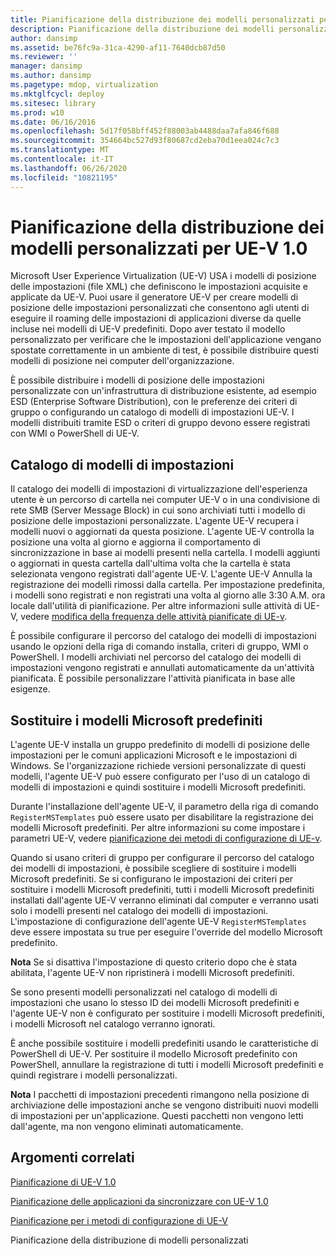 ```yaml
---
title: Pianificazione della distribuzione dei modelli personalizzati per UE-V 1.0
description: Pianificazione della distribuzione dei modelli personalizzati per UE-V 1.0
author: dansimp
ms.assetid: be76fc9a-31ca-4290-af11-7640dcb87d50
ms.reviewer: ''
manager: dansimp
ms.author: dansimp
ms.pagetype: mdop, virtualization
ms.mktglfcycl: deploy
ms.sitesec: library
ms.prod: w10
ms.date: 06/16/2016
ms.openlocfilehash: 5d17f058bff452f88003ab4488daa7afa846f688
ms.sourcegitcommit: 354664bc527d93f80687cd2eba70d1eea024c7c3
ms.translationtype: MT
ms.contentlocale: it-IT
ms.lasthandoff: 06/26/2020
ms.locfileid: "10821195"
---
```

# Pianificazione della distribuzione dei modelli personalizzati per UE-V 1.0


Microsoft User Experience Virtualization (UE-V) USA i modelli di posizione delle impostazioni (file XML) che definiscono le impostazioni acquisite e applicate da UE-V. Puoi usare il generatore UE-V per creare modelli di posizione delle impostazioni personalizzati che consentono agli utenti di eseguire il roaming delle impostazioni di applicazioni diverse da quelle incluse nei modelli di UE-V predefiniti. Dopo aver testato il modello personalizzato per verificare che le impostazioni dell'applicazione vengano spostate correttamente in un ambiente di test, è possibile distribuire questi modelli di posizione nei computer dell'organizzazione.

È possibile distribuire i modelli di posizione delle impostazioni personalizzate con un'infrastruttura di distribuzione esistente, ad esempio ESD (Enterprise Software Distribution), con le preferenze dei criteri di gruppo o configurando un catalogo di modelli di impostazioni UE-V. I modelli distribuiti tramite ESD o criteri di gruppo devono essere registrati con WMI o PowerShell di UE-V.

## Catalogo di modelli di impostazioni


Il catalogo dei modelli di impostazioni di virtualizzazione dell'esperienza utente è un percorso di cartella nei computer UE-V o in una condivisione di rete SMB (Server Message Block) in cui sono archiviati tutti i modello di posizione delle impostazioni personalizzate. L'agente UE-V recupera i modelli nuovi o aggiornati da questa posizione. L'agente UE-V controlla la posizione una volta al giorno e aggiorna il comportamento di sincronizzazione in base ai modelli presenti nella cartella. I modelli aggiunti o aggiornati in questa cartella dall'ultima volta che la cartella è stata selezionata vengono registrati dall'agente UE-V. L'agente UE-V Annulla la registrazione dei modelli rimossi dalla cartella. Per impostazione predefinita, i modelli sono registrati e non registrati una volta al giorno alle 3:30 A.M. ora locale dall'utilità di pianificazione. Per altre informazioni sulle attività di UE-V, vedere [modifica della frequenza delle attività pianificate di UE-v](changing-the-frequency-of-ue-v-scheduled-tasks.md).

È possibile configurare il percorso del catalogo dei modelli di impostazioni usando le opzioni della riga di comando installa, criteri di gruppo, WMI o PowerShell. I modelli archiviati nel percorso del catalogo dei modelli di impostazioni vengono registrati e annullati automaticamente da un'attività pianificata. È possibile personalizzare l'attività pianificata in base alle esigenze.

## Sostituire i modelli Microsoft predefiniti


L'agente UE-V installa un gruppo predefinito di modelli di posizione delle impostazioni per le comuni applicazioni Microsoft e le impostazioni di Windows. Se l'organizzazione richiede versioni personalizzate di questi modelli, l'agente UE-V può essere configurato per l'uso di un catalogo di modelli di impostazioni e quindi sostituire i modelli Microsoft predefiniti.

Durante l'installazione dell'agente UE-V, il parametro della riga di comando `RegisterMSTemplates` può essere usato per disabilitare la registrazione dei modelli Microsoft predefiniti. Per altre informazioni su come impostare i parametri UE-V, vedere [pianificazione dei metodi di configurazione di UE-v](planning-for-ue-v-configuration-methods.md).

Quando si usano criteri di gruppo per configurare il percorso del catalogo dei modelli di impostazioni, è possibile scegliere di sostituire i modelli Microsoft predefiniti. Se si configurano le impostazioni dei criteri per sostituire i modelli Microsoft predefiniti, tutti i modelli Microsoft predefiniti installati dall'agente UE-V verranno eliminati dal computer e verranno usati solo i modelli presenti nel catalogo dei modelli di impostazioni. L'impostazione di configurazione dell'agente UE-V `RegisterMSTemplates` deve essere impostata su true per eseguire l'override del modello Microsoft predefinito.

**Nota**  Se si disattiva l'impostazione di questo criterio dopo che è stata abilitata, l'agente UE-V non ripristinerà i modelli Microsoft predefiniti.

 

Se sono presenti modelli personalizzati nel catalogo di modelli di impostazioni che usano lo stesso ID dei modelli Microsoft predefiniti e l'agente UE-V non è configurato per sostituire i modelli Microsoft predefiniti, i modelli Microsoft nel catalogo verranno ignorati.

È anche possibile sostituire i modelli predefiniti usando le caratteristiche di PowerShell di UE-V. Per sostituire il modello Microsoft predefinito con PowerShell, annullare la registrazione di tutti i modelli Microsoft predefiniti e quindi registrare i modelli personalizzati.

**Nota**  I pacchetti di impostazioni precedenti rimangono nella posizione di archiviazione delle impostazioni anche se vengono distribuiti nuovi modelli di impostazioni per un'applicazione. Questi pacchetti non vengono letti dall'agente, ma non vengono eliminati automaticamente.

 

## Argomenti correlati


[Pianificazione di UE-V 1.0](planning-for-ue-v-10.md)

[Pianificazione delle applicazioni da sincronizzare con UE-V 1.0](planning-which-applications-to-synchronize-with-ue-v-10.md)

[Pianificazione per i metodi di configurazione di UE-V](planning-for-ue-v-configuration-methods.md)

Pianificazione della distribuzione di modelli personalizzati
 

 





